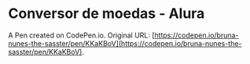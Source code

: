 # Conversor de moedas - Alura

A Pen created on CodePen.io. Original URL: [https://codepen.io/bruna-nunes-the-sasster/pen/KKaKBoV](https://codepen.io/bruna-nunes-the-sasster/pen/KKaKBoV).


